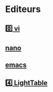 # Editeurs

## [:zero: vi](0.vi.md)

## [nano](https://www.nano-editor.org/)

## [emacs](https://www.gnu.org/software/emacs/)

## [:four: LightTable](4.lighttable.md)
